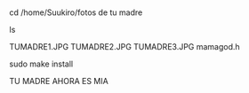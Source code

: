 #
##

cd /home/Suukiro/fotos de tu madre


ls


TUMADRE1.JPG TUMADRE2.JPG TUMADRE3.JPG mamagod.h


sudo make install


TU MADRE AHORA ES MIA
